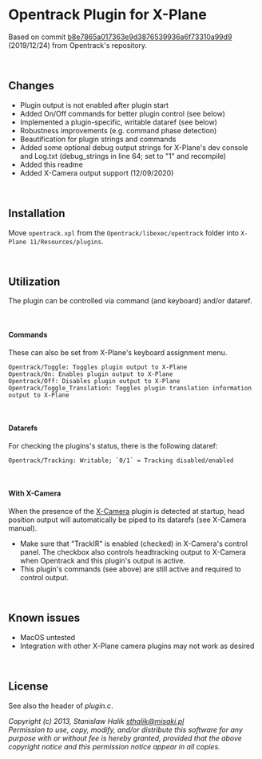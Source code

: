 # Opentrack Plugin for X-Plane

Based on commit [b8e7865a017363e9d3876539936a6f73310a99d9](https://github.com/opentrack/opentrack/commit/b8e7865a017363e9d3876539936a6f73310a99d9)  (2019/12/24) from Opentrack's repository.

&nbsp;

## Changes

- Plugin output is not enabled after plugin start
- Added On/Off commands for better plugin control (see below)
- Implemented a plugin-specific, writable dataref (see below)
- Robustness improvements (e.g. command phase detection)
- Beautification for plugin strings and commands
- Added some optional debug output strings for X-Plane's dev console and Log.txt (debug_strings in line 64; set to "1" and recompile)
- Added this readme
- Added X-Camera output support (12/09/2020)

&nbsp;

## Installation

Move `opentrack.xpl` from the `Opentrack/libexec/opentrack` folder into `X-Plane 11/Resources/plugins`.

&nbsp;

## Utilization

The plugin can be controlled via command (and keyboard) and/or dataref.

&nbsp;
#### Commands

These can also be set from X-Plane's keyboard assignment menu.

	Opentrack/Toggle: Toggles plugin output to X-Plane
	Opentrack/On: Enables plugin output to X-Plane  
	Opentrack/Off: Disables plugin output to X-Plane  
	Opentrack/Toggle_Translation: Toggles plugin translation information output to X-Plane

&nbsp;
#### Datarefs

For checking the plugins's status, there is the following dataref:
  
	Opentrack/Tracking: Writable; `0/1` = Tracking disabled/enabled


&nbsp;
#### With X-Camera
When the presence of the [X-Camera](https://www.stickandrudderstudios.com/x-camera/) plugin is detected at startup, head position output will automatically be piped to its datarefs (see X-Camera manual).

- Make sure that "TrackIR" is enabled (checked) in X-Camera's control panel. The checkbox also controls headtracking output to X-Camera when Opentrack and this plugin's output is active.
- This plugin's commands (see above) are still active and required to control output.
    
&nbsp;

## Known issues

- MacOS untested
- Integration with other X-Plane camera plugins may not work as desired 

&nbsp;

## License

See also the header of _plugin.c_.

_Copyright (c) 2013, Stanislaw Halik <sthalik@misaki.pl>   
 Permission to use, copy, modify, and/or distribute this software for any purpose with or without fee is hereby granted, provided that the above copyright notice and this permission notice appear in all copies._

